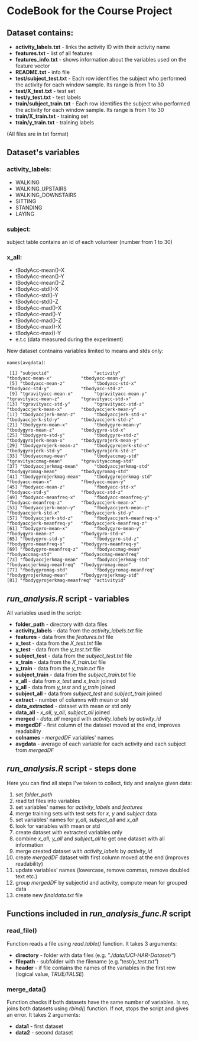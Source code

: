 # CodeBook for the Course Project

## Dataset contains:

* **activity_labels.txt** - links the activity ID with their activity name
* **features.txt** - list of all features
* **features_info.txt** - shows information about the variables used on the feature vector
* **README.txt** - info file
* **test/subject_test.txt** - Each row identifies the subject who performed the activity for each window sample. Its range is from 1 to 30
* **test/X_test.txt** - test set
* **test/y_test.txt** - test labels
* **train/subject_train.txt** - Each row identifies the subject who performed the activity for each window sample. Its range is from 1 to 30
* **train/X_train.txt** - training set
* **train/y_train.txt** - training labels

(All files are in txt format)

## Dataset's variables

### activity_labels:
* WALKING
* WALKING_UPSTAIRS
* WALKING_DOWNSTAIRS
* SITTING
* STANDING
* LAYING

### subject:
subject table contains an id of each volunteer (number from 1 to 30)

### x_all:
* tBodyAcc-mean()-X
* tBodyAcc-mean()-Y
* tBodyAcc-mean()-Z
* tBodyAcc-std()-X
* tBodyAcc-std()-Y
* tBodyAcc-std()-Z
* tBodyAcc-mad()-X
* tBodyAcc-mad()-Y
* tBodyAcc-mad()-Z
* tBodyAcc-max()-X
* tBodyAcc-max()-Y 
* e.t.c
(data measured during the experiment)

New dataset contnains variables limited to means and stds only:

```names(avgdata)```:
```
 [1] "subjectid"                 "activity"                  "tbodyacc-mean-x"           "tbodyacc-mean-y"          
 [5] "tbodyacc-mean-z"           "tbodyacc-std-x"            "tbodyacc-std-y"            "tbodyacc-std-z"           
 [9] "tgravityacc-mean-x"        "tgravityacc-mean-y"        "tgravityacc-mean-z"        "tgravityacc-std-x"        
[13] "tgravityacc-std-y"         "tgravityacc-std-z"         "tbodyaccjerk-mean-x"       "tbodyaccjerk-mean-y"      
[17] "tbodyaccjerk-mean-z"       "tbodyaccjerk-std-x"        "tbodyaccjerk-std-y"        "tbodyaccjerk-std-z"       
[21] "tbodygyro-mean-x"          "tbodygyro-mean-y"          "tbodygyro-mean-z"          "tbodygyro-std-x"          
[25] "tbodygyro-std-y"           "tbodygyro-std-z"           "tbodygyrojerk-mean-x"      "tbodygyrojerk-mean-y"     
[29] "tbodygyrojerk-mean-z"      "tbodygyrojerk-std-x"       "tbodygyrojerk-std-y"       "tbodygyrojerk-std-z"      
[33] "tbodyaccmag-mean"          "tbodyaccmag-std"           "tgravityaccmag-mean"       "tgravityaccmag-std"       
[37] "tbodyaccjerkmag-mean"      "tbodyaccjerkmag-std"       "tbodygyromag-mean"         "tbodygyromag-std"         
[41] "tbodygyrojerkmag-mean"     "tbodygyrojerkmag-std"      "fbodyacc-mean-x"           "fbodyacc-mean-y"          
[45] "fbodyacc-mean-z"           "fbodyacc-std-x"            "fbodyacc-std-y"            "fbodyacc-std-z"           
[49] "fbodyacc-meanfreq-x"       "fbodyacc-meanfreq-y"       "fbodyacc-meanfreq-z"       "fbodyaccjerk-mean-x"      
[53] "fbodyaccjerk-mean-y"       "fbodyaccjerk-mean-z"       "fbodyaccjerk-std-x"        "fbodyaccjerk-std-y"       
[57] "fbodyaccjerk-std-z"        "fbodyaccjerk-meanfreq-x"   "fbodyaccjerk-meanfreq-y"   "fbodyaccjerk-meanfreq-z"  
[61] "fbodygyro-mean-x"          "fbodygyro-mean-y"          "fbodygyro-mean-z"          "fbodygyro-std-x"          
[65] "fbodygyro-std-y"           "fbodygyro-std-z"           "fbodygyro-meanfreq-x"      "fbodygyro-meanfreq-y"     
[69] "fbodygyro-meanfreq-z"      "fbodyaccmag-mean"          "fbodyaccmag-std"           "fbodyaccmag-meanfreq"     
[73] "fbodyaccjerkmag-mean"      "fbodyaccjerkmag-std"       "fbodyaccjerkmag-meanfreq"  "fbodygyromag-mean"        
[77] "fbodygyromag-std"          "fbodygyromag-meanfreq"     "fbodygyrojerkmag-mean"     "fbodygyrojerkmag-std"     
[81] "fbodygyrojerkmag-meanfreq" "activityid" 
```

## *run_analysis.R* script - variables

All variables used in the script:

* **folder_path** - directory with data files
* **activity_labels** - data from the *activity_labels.txt* file
* **features** - data from the *features.txt* file
* **x_test** - data from the *X_test.txt* file
* **y_test** - data from the *y_test.txt* file
* **subject_test** - data from the *subject_test.txt* file
* **x_train** - data from the *X_train.txt* file
* **y_train** - data from the *y_train.txt* file
* **subject_train** - data from the *subject_train.txt* file
* **x_all** - data from *x_test* and *x_train* joined
* **y_all** - data from *y_test* and *y_train* joined
* **subject_all** - data from *subject_test* and *subject_train* joined
* **extract** - number of columns with mean or std
* **data_extracted** - dataset with mean or std only
* **data_all** - *x_all*, *y_all*, *subject_all* joined
* **merged** - *data_all* merged with *activity_labels* by *activity_id*
* **mergedDF** - first column of the dataset moved at the end, improves readability
* **colnames** - *mergedDF* variables' names
* **avgdata** - average of each variable for each activity and each subject from *mergedDF*


## *run_analysis.R* script - steps done

Here you can find all steps I've taken to collect, tidy and analyse given data:

1. set *folder_path*
2. read txt files into variables
3. set variables' names for *activity_labels* and *features*
4. merge training sets with test sets for *x*, *y* and *subject* data
5. set variables' names for *y_all*, *subject_all* and *x_all*
6. look for variables with mean or std
7. create dataset with extracted variables only
8. combine *x_all*, *y_all* and *subject_all* to get one dataset with all information
9. merge created dataset with *activity_labels* by *activity_id*
10. create *mergedDF* dataset with first column moved at the end (improves readability)
11. update variables' names (lowercase, remove commas, remove doubled text etc.)
12. group *mergedDF* by subjectid and activity, compute mean for grouped data
13. create new *finaldata.txt* file

## Functions included in *run_analysis_func.R* script

### read_file()
Function reads a file using *read.table()* function.
It takes 3 arguments:
* **directory** - folder with data files (e.g. *"./data/UCI-HAR-Dataset/"*)
* **filepath** - subfolder with the filename (e.g.*"test/y_test.txt"*)
* **header** - if file contains the names of the variables in the first row (logical value, *TRUE/FALSE*)

### merge_data()
Function checks if both datasets have the same number of variables. Is so, joins both datasets using *rbind()* function. If not, stops the script and gives an error. It takes 2 arguments:
* **data1** - first dataset
* **data2** - second dataset
